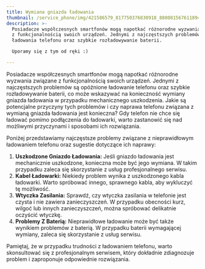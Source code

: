 ```yaml
---
title: Wymiana gniazda ładowania
thumbnail: /service_phone/img/421586579_817750376830918_880081567611894837_n.jpg
description: >-
  Posiadacze współczesnych smartfonów mogą napotkać różnorodne wyzwania związane
  z funkcjonalnością swoich urządzeń. Jednymi z najczęstszych problemów są brak
  ładowania telefonu oraz szybkie rozładowywanie baterii.

  Uporamy się z tym od ręki :)

---
```


Posiadacze współczesnych smartfonów mogą napotkać różnorodne wyzwania związane z funkcjonalnością swoich urządzeń. Jednymi z najczęstszych problemów są opóźnione ładowanie telefonu oraz szybkie rozładowywanie baterii, co może wskazywać na konieczność wymiany gniazda ładowania w przypadku mechanicznego uszkodzenia. Jakie są potencjalne przyczyny tych problemów i czy naprawa telefonu związana z wymianą gniazda ładowania jest konieczna?
Gdy telefon nie chce się ładować pomimo podłączenia do ładowarki, warto zastanowić się nad możliwymi przyczynami i sposobami ich rozwiązania. 

Poniżej przedstawiamy najczęstsze problemy związane z nieprawidłowym ładowaniem telefonu oraz sugestie dotyczące ich naprawy:

1. **Uszkodzone Gniazdo Ładowania:** Jeśli gniazdo ładowania jest mechanicznie uszkodzone, konieczna może być jego wymiana. W takim przypadku zaleca się skorzystanie z usług profesjonalnego serwisu.
2. **Kabel Ładowarki:** Niekiedy problem wynika z uszkodzonego kabla ładowarki. Warto spróbować innego, sprawnego kabla, aby wykluczyć tę możliwość.
3. **Wtyczka Zasilania:** Sprawdź, czy wtyczka zasilania w telefonie jest czysta i nie zawiera zanieczyszczeń. W przypadku obecności kurz, wilgoć lub innych zanieczyszczeń, można spróbować delikatnie oczyścić wtyczkę.
4. **Problemy Z Baterią:** Nieprawidłowe ładowanie może być także wynikiem problemów z baterią. W przypadku baterii wymagającej wymiany, zaleca się skorzystanie z usług serwisu.

Pamiętaj, że w przypadku trudności z ładowaniem telefonu, warto skonsultować się z profesjonalnym serwisem, który dokładnie zdiagnozuje problem i zaproponuje odpowiednie rozwiązania.
